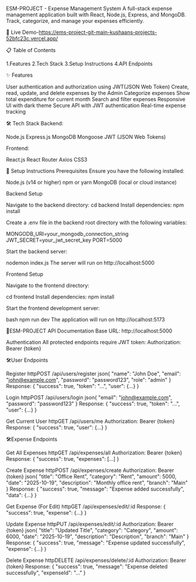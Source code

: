 ESM-PROJECT - Expense Management System
A full-stack expense management application built with React, Node.js, Express, and MongoDB. Track, categorize, and manage your expenses efficiently.

🔗 Live Demo-https://ems-project-git-main-kushaans-projects-52bfc23c.vercel.app/

📋 Table of Contents

1.Features
2.Tech Stack
3.Setup Instructions
4.API Endpoints

✨ Features

User authentication and authorization using JWT(JSON Web Token)
Create, read, update, and delete expenses by the Admin
Categorize expenses
Show total expenditure for current month
Search and filter expenses
Responsive UI with dark theme
Secure API with JWT authentication
Real-time expense tracking

🛠️ Tech Stack
Backend:

Node.js
Express.js
MongoDB
Mongoose
JWT (JSON Web Tokens)

Frontend:

React.js
React Router
Axios
CSS3

🚀 Setup Instructions
Prerequisites
Ensure you have the following installed:

Node.js (v14 or higher)
npm or yarn
MongoDB (local or cloud instance)

Backend Setup


Navigate to the backend directory:
 cd backend
Install dependencies:
 npm install

Create a .env file in the backend root directory with the following variables:

   MONGODB_URI=your_mongodb_connection_string
   JWT_SECRET=your_jwt_secret_key
   PORT=5000

Start the backend server:

 nodemon index.js
The server will run on http://localhost:5000


Frontend Setup

Navigate to the frontend directory:

cd frontend
Install dependencies:
  npm install

Start the frontend development server:

bash   npm run dev
The application will run on http://localhost:5173


🚀ESM-PROJECT API Documentation
Base URL: http://localhost:5000

Authentication
All protected endpoints require JWT token:
Authorization: Bearer {token}


🛠️User Endpoints


Register
httpPOST /api/users/register
json{
  "name": "John Doe",
  "email": "john@example.com",
  "password": "password123",
  "role": "admin"
}
Response: { "success": true, "token": "...", "user": {...} }


Login
httpPOST /api/users/login
json{
  "email": "john@example.com",
  "password": "password123"
}
Response: { "success": true, "token": "...", "user": {...} }

Get Current User
httpGET /api/users/me
Authorization: Bearer {token}
Response: { "success": true, "user": {...} }


🛠️Expense Endpoints


Get All Expenses
httpGET /api/expenses/all
Authorization: Bearer {token}
Response: { "success": true, "expenses": [...] }


Create Expense
httpPOST /api/expenses/create
Authorization: Bearer {token}
json{
  "title": "Office Rent",
  "category": "Rent",
  "amount": 5000,
  "date": "2025-10-19",
  "description": "Monthly office rent",
  "branch": "Main"
}
Response: { "success": true, "message": "Expense added successfully", "data": {...} }



Get Expense (For Edit)
httpGET /api/expenses/edit/:id
Response: { "success": true, "expense": {...} }



Update Expense
httpPUT /api/expenses/edit/:id
Authorization: Bearer {token}
json{
  "title": "Updated Title",
  "category": "Category",
  "amount": 6000,
  "date": "2025-10-19",
  "description": "Description",
  "branch": "Main"
}
Response: { "success": true, "message": "Expense updated successfully", "expense": {...} }



Delete Expense
httpDELETE /api/expenses/delete/:id
Authorization: Bearer {token}
Response: { "success": true, "message": "Expense deleted successfully", "expenseId": "..." }
